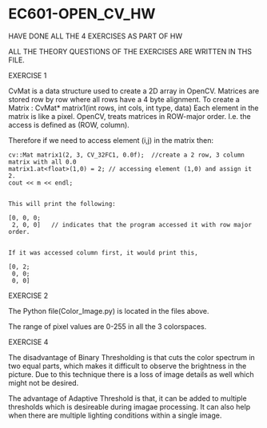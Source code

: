 # EC601-OPEN_CV_HW

HAVE DONE ALL THE 4 EXERCISES AS PART OF HW

ALL THE THEORY QUESTIONS OF THE EXERCISES ARE WRITTEN IN THS FILE.

EXERCISE 1


CvMat is a data structure used to create a 2D array in OpenCV. 
Matrices are stored row by row where all rows have a 4 byte alignment.
To create a Matrix : CvMat* matrix1(int rows, int cols, int type, data)
Each element in the matrix is like a pixel.
OpenCV, treats matrices in ROW-major order. I.e. the access is defined as (ROW, column). 

Therefore if we need to access element (i,j) in the matrix then:

  	cv::Mat matrix1(2, 3, CV_32FC1, 0.0f);  //create a 2 row, 3 column matrix with all 0.0
	matrix1.at<float>(1,0) = 2; // accessing element (1,0) and assign it 2.
	cout << m << endl;

	
	This will print the following:
	
	[0, 0, 0;
	 2, 0, 0]	// indicates that the program accessed it with row major order.

	
	If it was accessed column first, it would print this,
	
	[0, 2;
	 0, 0;
	 0, 0]
   
  
  
EXERCISE 2 

The Python file(Color_Image.py) is located in the files above.

The range of pixel values are 0-255 in all the 3 colorspaces. 
   
   
  
  
EXERCISE 4

The disadvantage of Binary Thresholding is that cuts the color spectrum in two equal parts, which makes it difficult to observe the brightness in the picture. Due to this technique there is a loss of image details as well which might not be desired.

The advantage of Adaptive Threshold is that, it can be added to multiple thresholds which is desireable during imagae processing. It can also help when there are multiple lighting conditions within a single image.
 
   
